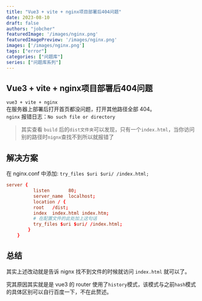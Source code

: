```yaml
---
title: "Vue3 + vite + nginx项目部署后404问题"
date: 2023-08-10
draft: false
authors: "jobcher"
featuredImage: '/images/nginx.png'
featuredImagePreview: '/images/nginx.png'
images: ['/images/nginx.png']
tags: ["error"]
categories: ["问题库"]
series: ["问题库系列"]
---
```


## Vue3 + vite + nginx项目部署后404问题
`vue3 + vite + nginx`  
在服务器上部署后打开首页都没问题，打开其他路径全部 404。  
`nginx` 报错日志：`No such file or directory`  
  
> 其实查看 `build` 后的`dist文件夹`可以发现，只有一个`index.html`，当你访问别的路径时`nignx`查找不到所以就报错了
  
## 解决方案
在 nginx.conf 中添加: `try_files $uri $uri/ /index.html;`  
```conf
server {
          listen       80;
          server_name  localhost;
          location / {
          root   /dist;
          index  index.html index.htm;
          # 在配置文件的此处加上这句话
          try_files $uri $uri/ /index.html;
        }
    }
```

## 总结
其实上述改动就是告诉 nignx 找不到文件的时候就访问 `index.html` 就可以了。

究其原因其实就是是 vue3 的 router 使用了`history`模式，该模式与之前`hash`模式的具体区别可以自行百度一下，不在此赘述。
